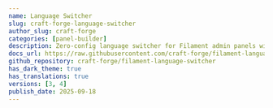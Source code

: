 ```yaml
---
name: Language Switcher
slug: craft-forge-language-switcher
author_slug: craft-forge
categories: [panel-builder]
description: Zero-config language switcher for Filament admin panels with automatic translation detection and country flags.
docs_url: https://raw.githubusercontent.com/craft-forge/filament-language-switcher/main/README.md
github_repository: craft-forge/filament-language-switcher
has_dark_theme: true
has_translations: true
versions: [3, 4]
publish_date: 2025-09-18
---
```

